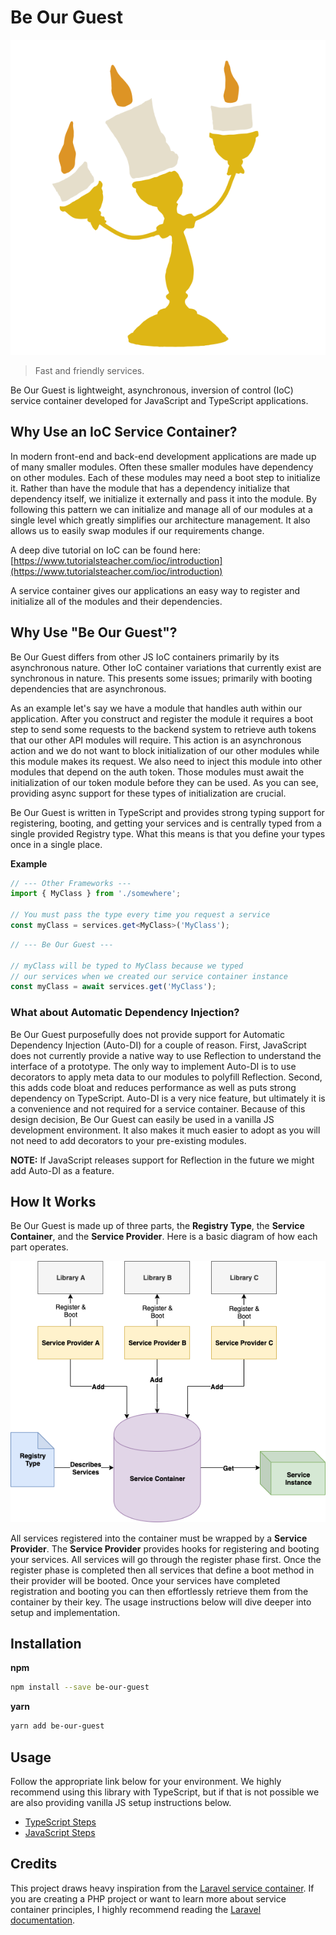 # Be Our Guest

![Be Our Guest logo](images/logo-small.svg)

> Fast and friendly services.

Be Our Guest is lightweight, asynchronous, inversion of control (IoC) service container developed for JavaScript and TypeScript applications.

## Why Use an IoC Service Container?

In modern front-end and back-end development applications are made up of many smaller modules. Often these smaller modules have dependency on other modules. Each of these modules may need a boot step to initialize it. Rather than have the module that has a dependency initialize that dependency itself, we initialize it externally and pass it into the module. By following this pattern we can initialize and manage all of our modules at a single level which greatly simplifies our architecture management. It also allows us to easily swap modules if our requirements change.

A deep dive tutorial on IoC can be found here: [https://www.tutorialsteacher.com/ioc/introduction](https://www.tutorialsteacher.com/ioc/introduction)

A service container gives our applications an easy way to register and initialize all of the modules and their dependencies.

## Why Use "Be Our Guest"?

Be Our Guest differs from other JS IoC containers primarily by its asynchronous nature. Other IoC container variations that currently exist are synchronous in nature. This presents some issues; primarily with booting dependencies that are asynchronous.

As an example let's say we have a module that handles auth within our application. After you construct and register the module it requires a boot step to send some requests to the backend system to retrieve auth tokens that our other API modules will require. This action is an asynchronous action and we do not want to block initialization of our other modules while this module makes its request. We also need to inject this module into other modules that depend on the auth token. Those modules must await the initialization of our token module before they can be used. As you can see, providing async support for these types of initialization are crucial.

Be Our Guest is written in TypeScript and provides strong typing support for registering, booting, and getting your services and is centrally typed from a single provided Registry type. What this means is that you define your types once in a single place.

**Example**

```typescript
// --- Other Frameworks ---
import { MyClass } from './somewhere';

// You must pass the type every time you request a service
const myClass = services.get<MyClass>('MyClass');
```

```typescript
// --- Be Our Guest ---

// myClass will be typed to MyClass because we typed
// our services when we created our service container instance
const myClass = await services.get('MyClass');
```

### What about Automatic Dependency Injection?

Be Our Guest purposefully does not provide support for Automatic Dependency Injection (Auto-DI) for a couple of reason. First, JavaScript does not currently provide a native way to use Reflection to understand the interface of a prototype. The only way to implement Auto-DI is to use decorators to apply meta data to our modules to polyfill Reflection. Second, this adds code bloat and reduces performance as well as puts strong dependency on TypeScript. Auto-DI is a very nice feature, but ultimately it is a convenience and not required for a service container. Because of this design decision, Be Our Guest can easily be used in a vanilla JS development environment. It also makes it much easier to adopt as you will not need to add decorators to your pre-existing modules.

**NOTE:** If JavaScript releases support for Reflection in the future we might add Auto-DI as a feature.

## How It Works

Be Our Guest is made up of three parts, the **Registry Type**, the **Service Container**, and the **Service Provider**. Here is a basic diagram of how each part operates.

![Service Container Parts Diagram](images/be-our-guest.png)

All services registered into the container must be wrapped by a **Service Provider**. The **Service Provider** provides hooks for registering and booting your services. All services will go through the register phase first. Once the register phase is completed then all services that define a boot method in their provider will be booted. Once your services have completed registration and booting you can then effortlessly retrieve them from the container by their key. The usage instructions below will dive deeper into setup and implementation.

## Installation

**npm**

```bash
npm install --save be-our-guest
```

**yarn**

```bash
yarn add be-our-guest
```

## Usage

Follow the appropriate link below for your environment. We highly recommend using this library with
TypeScript, but if that is not possible we are also providing vanilla JS setup instructions below.

- [TypeScript Steps](docs/typescript-steps.md)
- [JavaScript Steps](docs/javascript-steps.md)

## Credits

This project draws heavy inspiration from the [Laravel service container](https://laravel.com/docs/8.x/container). If you are creating a PHP project or want to learn more about service container principles, I highly recommend reading the [Laravel documentation](https://laravel.com/docs/8.x/container).

